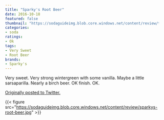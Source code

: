 ```yaml
---
title: "Sparky's Root Beer"
date: 2016-10-18
featured: false
thumbnail: "https://sodaguideimg.blob.core.windows.net/content/review/thumbs/sparkys-root-beer.jpg"
categories:
- soda
ratings:
- Ok
tags:
- Very Sweet
- Root Beer
brands:
- Sparky's
---
```


Very sweet. Very strong wintergreen with some vanilla. Maybe a little sarsaparilla. Nearly a birch beer. OK finish. OK.

[Originally posted to Twitter.](https://twitter.com/Cavorter/status/788433262519607296)

{{< figure src="https://sodaguideimg.blob.core.windows.net/content/review/sparkys-root-beer.jpg" >}}
